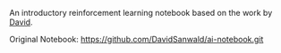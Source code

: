 An introductory reinforcement learning notebook based on the work by [David](https://twitter.com/DavidSanwald).


Original Notebook:
https://github.com/DavidSanwald/ai-notebook.git
